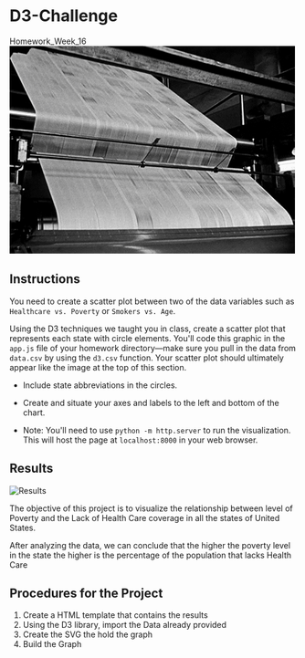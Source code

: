 # D3-Challenge
Homework_Week_16
![NewsPaper](images/giphy.gif)


## Instructions 

You need to create a scatter plot between two of the data variables such as `Healthcare vs. Poverty` or `Smokers vs. Age`.

Using the D3 techniques we taught you in class, create a scatter plot that represents each state with circle elements. You'll code this graphic in the `app.js` file of your homework directory—make sure you pull in the data from `data.csv` by using the `d3.csv` function. Your scatter plot should ultimately appear like the image at the top of this section.

* Include state abbreviations in the circles.

* Create and situate your axes and labels to the left and bottom of the chart.

* Note: You'll need to use `python -m http.server` to run the visualization. This will host the page at `localhost:8000` in your web browser.




## Results 
![Results](Poverty_v_LackHealthCare.png)

The objective of this project is to visualize the relationship between level of Poverty and the Lack of Health Care coverage in all the states of United States.

After analyzing the data, we can conclude that the higher the poverty level in the state the higher is the percentage of the population that lacks Health Care 

## Procedures for the Project
1.    Create a HTML template that contains the results
2.    Using the D3 library, import the Data already provided
3.    Create the SVG the hold the graph
4.    Build the Graph 





